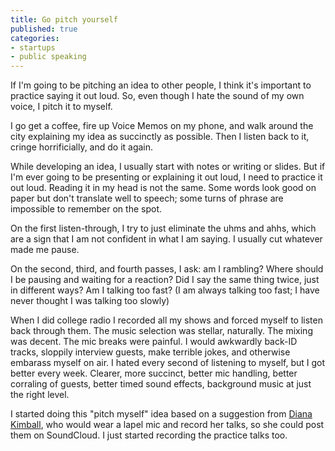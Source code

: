 ```yaml
---
title: Go pitch yourself
published: true
categories:
- startups
- public speaking
---
```


If I'm going to be pitching an idea to other people, I think it's important to practice saying it out loud. So, even though I hate the sound of my own voice, I pitch it to myself.

I go get a coffee, fire up Voice Memos on my phone, and walk around the city explaining my idea as succinctly as possible. Then I listen back to it, cringe horrificially, and do it again. 

While developing an idea, I usually start with notes or writing or slides. But if I'm ever going to be presenting or explaining it out loud, I need to practice it out loud. Reading it in my head is not the same. Some words look good on paper but don't translate well to speech; some turns of phrase are impossible to remember on the spot.

On the first listen-through, I try to just eliminate the uhms and ahhs, which are a sign that I am not confident in what I am saying. I usually cut whatever made me pause.

On the second, third, and fourth passes, I ask: am I rambling? Where should I be pausing and waiting for a reaction? Did I say the same thing twice, just in different ways? Am I talking too fast? (I am always talking too fast; I have never thought I was talking too slowly)

When I did college radio I recorded all my shows and forced myself to listen back through them. The music selection was stellar, naturally. The mixing was decent. The mic breaks were painful. I would awkwardly back-ID tracks, sloppily interview guests, make terrible jokes, and otherwise embarass myself on air. I hated every second of listening to myself, but I got better every week. Clearer, more succinct, better mic handling, better corraling of guests, better timed sound effects, background music at just the right level. 

I started doing this "pitch myself" idea based on a suggestion from [Diana Kimball](https://twitter.com/dianakimball), who would wear a lapel mic and record her talks, so she could post them on SoundCloud. I just started recording the practice talks too. 
